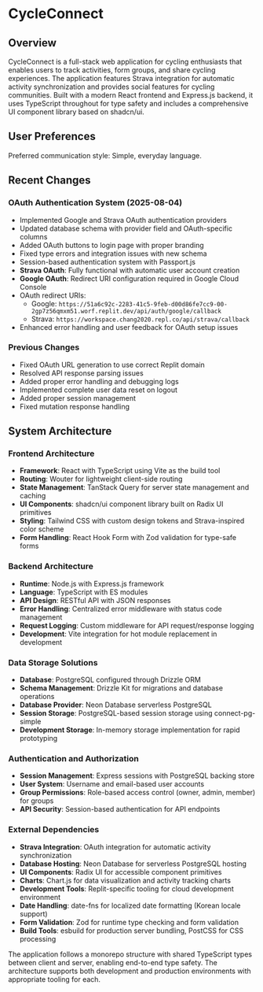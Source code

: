 # CycleConnect

## Overview

CycleConnect is a full-stack web application for cycling enthusiasts that enables users to track activities, form groups, and share cycling experiences. The application features Strava integration for automatic activity synchronization and provides social features for cycling communities. Built with a modern React frontend and Express.js backend, it uses TypeScript throughout for type safety and includes a comprehensive UI component library based on shadcn/ui.

## User Preferences

Preferred communication style: Simple, everyday language.

## Recent Changes

### OAuth Authentication System (2025-08-04)
- Implemented Google and Strava OAuth authentication providers
- Updated database schema with provider field and OAuth-specific columns
- Added OAuth buttons to login page with proper branding
- Fixed type errors and integration issues with new schema
- Session-based authentication system with Passport.js
- **Strava OAuth**: Fully functional with automatic user account creation
- **Google OAuth**: Redirect URI configuration required in Google Cloud Console
- OAuth redirect URIs: 
  - Google: `https://51a6c92c-2283-41c5-9feb-d00d86fe7cc9-00-2gp7z56qmxm51.worf.replit.dev/api/auth/google/callback`
  - Strava: `https://workspace.chang2020.repl.co/api/strava/callback`
- Enhanced error handling and user feedback for OAuth setup issues

### Previous Changes
- Fixed OAuth URL generation to use correct Replit domain
- Resolved API response parsing issues  
- Added proper error handling and debugging logs
- Implemented complete user data reset on logout
- Added proper session management
- Fixed mutation response handling

## System Architecture

### Frontend Architecture
- **Framework**: React with TypeScript using Vite as the build tool
- **Routing**: Wouter for lightweight client-side routing
- **State Management**: TanStack Query for server state management and caching
- **UI Components**: shadcn/ui component library built on Radix UI primitives
- **Styling**: Tailwind CSS with custom design tokens and Strava-inspired color scheme
- **Form Handling**: React Hook Form with Zod validation for type-safe forms

### Backend Architecture
- **Runtime**: Node.js with Express.js framework
- **Language**: TypeScript with ES modules
- **API Design**: RESTful API with JSON responses
- **Error Handling**: Centralized error middleware with status code management
- **Request Logging**: Custom middleware for API request/response logging
- **Development**: Vite integration for hot module replacement in development

### Data Storage Solutions
- **Database**: PostgreSQL configured through Drizzle ORM
- **Schema Management**: Drizzle Kit for migrations and database operations
- **Database Provider**: Neon Database serverless PostgreSQL
- **Session Storage**: PostgreSQL-based session storage using connect-pg-simple
- **Development Storage**: In-memory storage implementation for rapid prototyping

### Authentication and Authorization
- **Session Management**: Express sessions with PostgreSQL backing store
- **User System**: Username and email-based user accounts
- **Group Permissions**: Role-based access control (owner, admin, member) for groups
- **API Security**: Session-based authentication for API endpoints

### External Dependencies
- **Strava Integration**: OAuth integration for automatic activity synchronization
- **Database Hosting**: Neon Database for serverless PostgreSQL hosting
- **UI Components**: Radix UI for accessible component primitives
- **Charts**: Chart.js for data visualization and activity tracking charts
- **Development Tools**: Replit-specific tooling for cloud development environment
- **Date Handling**: date-fns for localized date formatting (Korean locale support)
- **Form Validation**: Zod for runtime type checking and form validation
- **Build Tools**: esbuild for production server bundling, PostCSS for CSS processing

The application follows a monorepo structure with shared TypeScript types between client and server, enabling end-to-end type safety. The architecture supports both development and production environments with appropriate tooling for each.